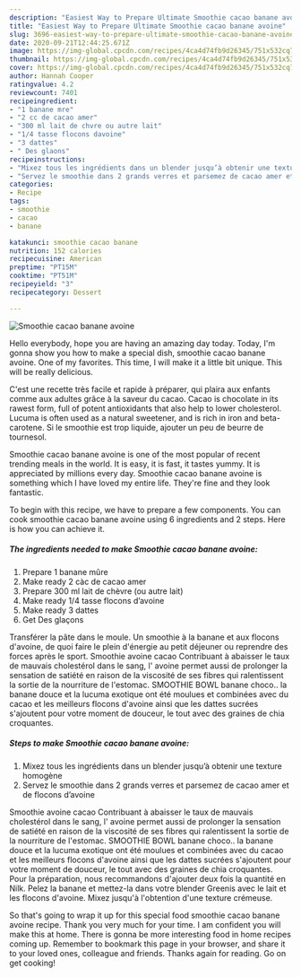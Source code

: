 ```yaml
---
description: "Easiest Way to Prepare Ultimate Smoothie cacao banane avoine"
title: "Easiest Way to Prepare Ultimate Smoothie cacao banane avoine"
slug: 3696-easiest-way-to-prepare-ultimate-smoothie-cacao-banane-avoine
date: 2020-09-21T12:44:25.671Z
image: https://img-global.cpcdn.com/recipes/4ca4d74fb9d26345/751x532cq70/smoothie-cacao-banane-avoine-photo-principale-de-la-recette.jpg
thumbnail: https://img-global.cpcdn.com/recipes/4ca4d74fb9d26345/751x532cq70/smoothie-cacao-banane-avoine-photo-principale-de-la-recette.jpg
cover: https://img-global.cpcdn.com/recipes/4ca4d74fb9d26345/751x532cq70/smoothie-cacao-banane-avoine-photo-principale-de-la-recette.jpg
author: Hannah Cooper
ratingvalue: 4.2
reviewcount: 7401
recipeingredient:
- "1 banane mre"
- "2 cc de cacao amer"
- "300 ml lait de chvre ou autre lait"
- "1/4 tasse flocons davoine"
- "3 dattes"
- " Des glaons"
recipeinstructions:
- "Mixez tous les ingrédients dans un blender jusqu’à obtenir une texture homogène"
- "Servez le smoothie dans 2 grands verres et parsemez de cacao amer et de flocons d’avoine"
categories:
- Recipe
tags:
- smoothie
- cacao
- banane

katakunci: smoothie cacao banane 
nutrition: 152 calories
recipecuisine: American
preptime: "PT15M"
cooktime: "PT51M"
recipeyield: "3"
recipecategory: Dessert

---
```



![Smoothie cacao banane avoine](https://img-global.cpcdn.com/recipes/4ca4d74fb9d26345/751x532cq70/smoothie-cacao-banane-avoine-photo-principale-de-la-recette.jpg)

Hello everybody, hope you are having an amazing day today. Today, I'm gonna show you how to make a special dish, smoothie cacao banane avoine. One of my favorites. This time, I will make it a little bit unique. This will be really delicious.

C&#39;est une recette très facile et rapide à préparer, qui plaira aux enfants comme aux adultes grâce à la saveur du cacao. Cacao is chocolate in its rawest form, full of potent antioxidants that also help to lower cholesterol. Lucuma is often used as a natural sweetener, and is rich in iron and beta-carotene. Si le smoothie est trop liquide, ajouter un peu de beurre de tournesol.

Smoothie cacao banane avoine is one of the most popular of recent trending meals in the world. It is easy, it is fast, it tastes yummy. It is appreciated by millions every day. Smoothie cacao banane avoine is something which I have loved my entire life. They're fine and they look fantastic.


To begin with this recipe, we have to prepare a few components. You can cook smoothie cacao banane avoine using 6 ingredients and 2 steps. Here is how you can achieve it.

<!--inarticleads1-->

##### The ingredients needed to make Smoothie cacao banane avoine:

1. Prepare 1 banane mûre
1. Make ready 2 càc de cacao amer
1. Prepare 300 ml lait de chèvre (ou autre lait)
1. Make ready 1/4 tasse flocons d’avoine
1. Make ready 3 dattes
1. Get  Des glaçons


Transférer la pâte dans le moule. Un smoothie à la banane et aux flocons d&#39;avoine, de quoi faire le plein d&#39;énergie au petit déjeuner ou reprendre des forces après le sport. Smoothie avoine cacao Contribuant à abaisser le taux de mauvais cholestérol dans le sang, l&#39; avoine permet aussi de prolonger la sensation de satiété en raison de la viscosité de ses fibres qui ralentissent la sortie de la nourriture de l&#39;estomac. SMOOTHIE BOWL banane choco.. la banane douce et la lucuma exotique ont été moulues et combinées avec du cacao et les meilleurs flocons d&#39;avoine ainsi que les dattes sucrées s&#39;ajoutent pour votre moment de douceur, le tout avec des graines de chia croquantes. 

<!--inarticleads2-->

##### Steps to make Smoothie cacao banane avoine:

1. Mixez tous les ingrédients dans un blender jusqu’à obtenir une texture homogène
1. Servez le smoothie dans 2 grands verres et parsemez de cacao amer et de flocons d’avoine


Smoothie avoine cacao Contribuant à abaisser le taux de mauvais cholestérol dans le sang, l&#39; avoine permet aussi de prolonger la sensation de satiété en raison de la viscosité de ses fibres qui ralentissent la sortie de la nourriture de l&#39;estomac. SMOOTHIE BOWL banane choco.. la banane douce et la lucuma exotique ont été moulues et combinées avec du cacao et les meilleurs flocons d&#39;avoine ainsi que les dattes sucrées s&#39;ajoutent pour votre moment de douceur, le tout avec des graines de chia croquantes. Pour la préparation, nous recommandons d&#39;ajouter deux fois la quantité en Nilk. Pelez la banane et mettez-la dans votre blender Greenis avec le lait et les flocons d&#39;avoine. Mixez jusqu&#39;à l&#39;obtention d&#39;une texture crémeuse. 

So that's going to wrap it up for this special food smoothie cacao banane avoine recipe. Thank you very much for your time. I am confident you will make this at home. There is gonna be more interesting food in home recipes coming up. Remember to bookmark this page in your browser, and share it to your loved ones, colleague and friends. Thanks again for reading. Go on get cooking!
